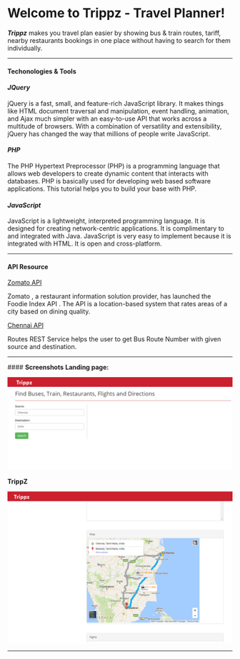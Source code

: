 Welcome to Trippz - Travel Planner!
===================

***Trippz*** makes you travel plan easier by showing bus & train routes, tariff, nearby restaurants bookings in one place without having to search for them individually.




----------


#### <i class="icon-cog"></i> **Techonologies & Tools**
#### <i class="icon-pencil"></i>*JQuery*
jQuery is a fast, small, and feature-rich JavaScript library. It makes things like HTML document traversal and manipulation, event handling, animation, and Ajax much simpler with an easy-to-use API that works across a multitude of browsers. With a combination of versatility and extensibility, jQuery has changed the way that millions of people write JavaScript.

#### <i class="icon-pencil"></i>*PHP*
The PHP Hypertext Preprocessor (PHP) is a programming language that allows web developers to create dynamic content that interacts with databases. PHP is basically used for developing web based software applications. This tutorial helps you to build your base with PHP.

#### <i class="icon-pencil"></i>*JavaScript*

JavaScript is a lightweight, interpreted programming language. It is designed for creating network-centric applications. It is complimentary to and integrated with Java. JavaScript is very easy to implement because it is integrated with HTML. It is open and cross-platform.

----------


#### <i class="icon-briefcase"></i> **API Resource**

 [Zomato API](https://www.programmableweb.com/search/zomato) <i class="icon-search"></i> 
 
Zomato , a restaurant information solution provider, has launched the  Foodie Index API . The API is a location-based system that rates areas of a city based on dining quality.

 [Chennai API](https://github.com/Saleemahmh/Routes) <i class="icon-search"></i> 
 
Routes REST Service helps the user to get Bus Route Number with given source and destination.

----------
####<i class="icon-picture"></i> **Screenshots**
**Landing page:**

![Screenshot of Application home page](https://github.com/APIHacks2017/blue_rock/blob/master/screenshots/main.PNG?raw=true) 

**TrippZ**

![route](https://github.com/APIHacks2017/blue_rock/blob/master/screenshots/map.PNG?raw=true)



----------






